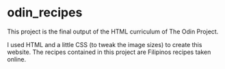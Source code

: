 # odin_recipes

This project is the final output of the HTML curriculum of The Odin Project.

I used HTML and a little CSS (to tweak the image sizes) to create this website. The recipes contained in this project are Filipinos recipes taken online.